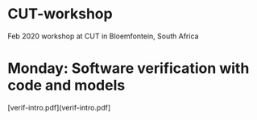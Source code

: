 # CUT-workshop
Feb 2020 workshop at CUT in Bloemfontein, South Africa

# Monday: Software verification with code and models
[verif-intro.pdf](verif-intro.pdf]
